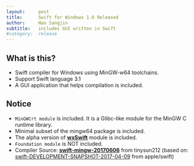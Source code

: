 ```yaml
---
layout:     post
title:      Swift for Windows 1.6 Released
author:     Han Sangjin
subtitle:  	includes GUI written in Swift
#category:  release
---
```

<!-- Start Writing Below in Markdown -->

What is this?
-------------
- Swift compiler for Windows using MinGW-w64 toolchains.
- Support Swift language 3.1
- A GUI application that helps compilation is included.

Notice
-------
- `MinGWCrt module` is included. It is a Glibc-like module for the MinGW C runtime library.
- Minimal subset of the mingw64 package is included.
- The alpha version of <b>[wxSwift](http://www.wxswift.org)</b> module is included.
- `Foundation module` is NOT included.
- Compiler Source: <b>[swift-mingw-20170606](https://github.com/tinysun212/swift-windows/releases/tag/swift-mingw-20170606)</b> from tinysun212
   (based on: [swift-DEVELOPMENT-SNAPSHOT-2017-04-09](https://github.com/apple/swift/releases/tag/swift-DEVELOPMENT-SNAPSHOT-2017-04-09-a) from apple/swift)

